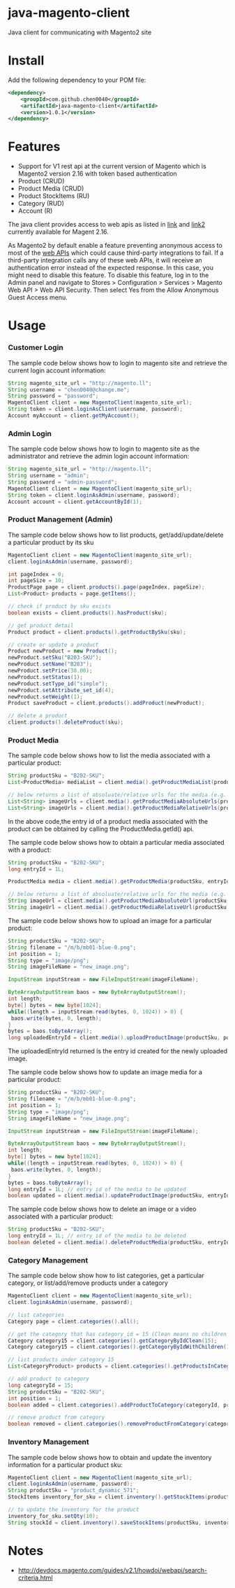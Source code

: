 # java-magento-client
Java client for communicating with Magento2 site

# Install

Add the following dependency to your POM file:

```xml
<dependency>
    <groupId>com.github.chen0040</groupId>
    <artifactId>java-magento-client</artifactId>
    <version>1.0.1</version>
</dependency>
```

# Features

* Support for V1 rest api at the current version of Magento which is Magento2 version 2.16 with token based authentication
* Product (CRUD)
* Product Media (CRUD)
* Product StockItems (RU)
* Category (RUD)
* Account (R)


The java client provides access to web apis as listed in [link](http://devdocs.magento.com/swagger/index.html) and [link2](http://devdocs.magento.com/guides/v2.0/rest/list.html) currently available for Magent 2.16.

As Magento2 by default enable a feature preventing anonymous access to most of the [web APIs](http://devdocs.magento.com/guides/v2.0/rest/anonymous-api-security.html) which could cause third-party integrations to fail. If a third-party integration calls any of these web APIs, it will receive an authentication error instead of the expected response. In this case, you might need to disable this feature. To disable this feature, log in to the Admin panel and navigate to Stores > Configuration > Services > Magento Web API > Web API Security. Then select Yes from the Allow Anonymous Guest Access menu.

# Usage

### Customer Login

The sample code below shows how to login to magento site and retrieve the current login account information:

```java
String magento_site_url = "http://magento.ll";
String username = "chen0040@change.me";
String password = "password";
MagentoClient client = new MagentoClient(magento_site_url);
String token = client.loginAsClient(username, password);
Account myAccount = client.getMyAccount();
```

### Admin Login

The sample code below shows how to login to magento site as the administrator and retrieve the admin login account information:

```java
String magento_site_url = "http://magento.ll";
String username = "admin";
String password = "admin-password";
MagentoClient client = new MagentoClient(magento_site_url);
String token = client.loginAsAdmin(username, password);
Account account = client.getAccountById(1);
```

### Product Management (Admin)

The sample code below shows how to list products, get/add/update/delete a particular product by its sku
 
```java
MagentoClient client = new MagentoClient(magento_site_url);
client.loginAsAdmin(username, password);

int pageIndex = 0;
int pageSize = 10;
ProductPage page = client.products().page(pageIndex, pageSize);
List<Product> products = page.getItems();

// check if product by sku exists
boolean exists = client.products().hasProduct(sku);

// get product detail 
Product product = client.products().getProductBySku(sku);

// create or update a product 
Product newProduct = new Product();
newProduct.setSku("B203-SKU");
newProduct.setName("B203");
newProduct.setPrice(30.00);
newProduct.setStatus(1);
newProduct.setType_id("simple");
newProduct.setAttribute_set_id(4);
newProduct.setWeight(1);
Product saveProduct = client.products().addProduct(newProduct);

// delete a product
client.products().deleteProduct(sku);
```

### Product Media

The sample code below shows how to list the media associated with a particular product:

```java
String productSku = "B202-SKU";
List<ProductMedia> mediaList = client.media().getProductMediaList(productSku);

// below returns a list of absoluate/relative urls for the media (e.g. images) associated with the product
List<String> imageUrls = client.media().getProductMediaAbsoluteUrls(productSku);
List<String> imageUrls = client.media().getProductMediaRelativeUrls(productSku);
```

In the above code,the entry id of a product media associated with the product can be obtained by calling the ProductMedia.getId() api.

The sample code below shows how to obtain a particular media associated with a product:

```java
String productSku = "B202-SKU";
long entryId = 1L;

ProductMedia media = client.media().getProductMedia(productSku, entryId);

// below returns a list of absoluate/relative urls for the media (e.g. images) associated with the product
String imageUrl = client.media().getProductMediaAbsoluteUrl(productSku, entryId);
String imageUrl = client.media().getProductMediaRelativeUrl(productSku, entryId);
```

The sample code below shows how to upload an image for a particular product:

```java
String productSku = "B202-SKU";
String filename = "/m/b/mb01-blue-0.png";
int position = 1;
String type = "image/png";
String imageFileName = "new_image.png";

InputStream inputStream = new FileInputStream(imageFileName);

ByteArrayOutputStream baos = new ByteArrayOutputStream();
int length;
byte[] bytes = new byte[1024];
while((length = inputStream.read(bytes, 0, 1024)) > 0) {
 baos.write(bytes, 0, length);
}
bytes = baos.toByteArray();
long uploadedEntryId = client.media().uploadProductImage(productSku, position, filename,  bytes, type, imageFileName);
```

The uploadedEntryId returned is the entry id created for the newly uploaded image.

The sample code below shows how to update an image media for a particular product:

```java
String productSku = "B202-SKU";
String filename = "/m/b/mb01-blue-0.png";
int position = 1;
String type = "image/png";
String imageFileName = "new_image.png";

InputStream inputStream = new FileInputStream(imageFileName);

ByteArrayOutputStream baos = new ByteArrayOutputStream();
int length;
byte[] bytes = new byte[1024];
while((length = inputStream.read(bytes, 0, 1024)) > 0) {
 baos.write(bytes, 0, length);
}
bytes = baos.toByteArray();
long entryId = 1L; // entry id of the media to be updated
boolean updated = client.media().updateProductImage(productSku, entryId, position, filename,  bytes, type, imageFileName);
```

The sample code below shows how to delete an image or a video associated with a particular product:

```java
String productSku = "B202-SKU";
long entryId = 1L; // entry id of the media to be deleted
boolean deleted = client.media().deleteProductMedia(productSku, entryId);
```

### Category Management

The sample code below show how to list categories, get a particular category, or list/add/remove products under a category
 
```java
MagentoClient client = new MagentoClient(magento_site_url);
client.loginAsAdmin(username, password);

// list categories
Category page = client.categories().all();

// get the category that has category_id = 15 (Clean means no children of that category will be returned)
Category category15 = client.categories().getCategoryByIdClean(15);
Category category15 = client.categories().getCategoryByIdWithChildren(15);

// list products under category 15
List<CategoryProduct> products = client.categories().getProductsInCategory(15);

// add product to category
long categoryId = 15;
String productSku = "B202-SKU";
int position = 1;
boolean added = client.categories().addProductToCategory(categoryId, productSku, position);

// remove product from category
boolean removed = client.categories().removeProductFromCategory(categoryId, productSku);
```

### Inventory Management 

The sample code below shows how to obtain and update the inventory information for a particular product sku:
 
```java
MagentoClient client = new MagentoClient(magento_site_url);
client.loginAsAdmin(username, password);
String productSku = "product_dynamic_571";
StockItems inventory_for_sku = client.inventory().getStockItems(productSku);

// to update the inventory for the product
inventory_for_sku.setQty(10);
String stockId = client.inventory().saveStockItems(productSku, inventory_for_sku);
```

# Notes

* http://devdocs.magento.com/guides/v2.1/howdoi/webapi/search-criteria.html
